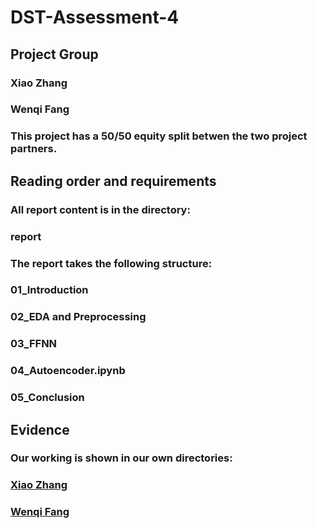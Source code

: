 # DST-Assessment-4
## Project Group
### Xiao Zhang
### Wenqi Fang
### This project has a 50/50 equity split betwen the two project partners.
## Reading order and requirements
### All report content is in the directory:
### report
### The report takes the following structure:
### 01_Introduction
### 02_EDA and Preprocessing
### 03_FFNN
### 04_Autoencoder.ipynb
### 05_Conclusion
## Evidence
### Our working is shown in our own directories:
### [Xiao Zhang]()
### [Wenqi Fang](https://github.com/xiaozhang-github/DST-Assessment-4/tree/main/Wenqi%20Fang)
